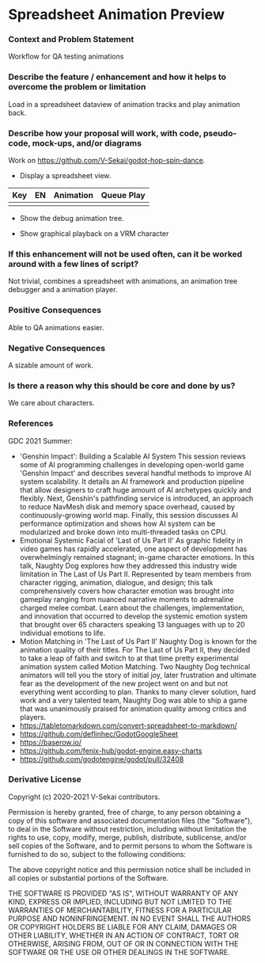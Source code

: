 # Spreadsheet Animation Preview

### Context and Problem Statement

Workflow for QA testing animations

### Describe the feature / enhancement and how it helps to overcome the problem or limitation

Load in a spreadsheet dataview of animation tracks and play animation back.

### Describe how your proposal will work, with code, pseudo-code, mock-ups, and/or diagrams

Work on https://github.com/V-Sekai/godot-hop-spin-dance.

- Display a spreadsheet view.

| Key | EN  | Animation | Queue Play |
| --- | --- | --------- | ---------- |
|     |     |           |            |

- Show the debug animation tree.

- Show graphical playback on a VRM character

### If this enhancement will not be used often, can it be worked around with a few lines of script?

Not trivial, combines a spreadsheet with animations, an animation tree debugger and a animation player.

### Positive Consequences

Able to QA animations easier.

### Negative Consequences

A sizable amount of work.

### Is there a reason why this should be core and done by us?

We care about characters.

### References

GDC 2021 Summer:

- 'Genshin Impact': Building a Scalable AI System
  This session reviews some of AI programming challenges in developing open-world game 'Genshin Impact' and describes several handful methods to improve AI system scalability. It details an AI framework and production pipeline that allow designers to craft huge amount of AI archetypes quickly and flexibly. Next, Genshin's pathfinding service is introduced, an approach to reduce NavMesh disk and memory space overhead, caused by continuously-growing world map. Finally, this session discusses AI performance optimization and shows how AI system can be modularized and broke down into multi-threaded tasks on CPU.
- Emotional Systemic Facial of 'Last of Us Part II'
  As graphic fidelity in video games has rapidly accelerated, one aspect of development has overwhelmingly remained stagnant; in-game character emotions. In this talk, Naughty Dog explores how they addressed this industry wide limitation in The Last of Us Part II. Represented by team members from character rigging, animation, dialogue, and design; this talk comprehensively covers how character emotion was brought into gameplay ranging from nuanced narrative moments to adrenaline charged melee combat. Learn about the challenges, implementation, and innovation that occurred to develop the systemic emotion system that brought over 65 characters speaking 13 languages with up to 20 individual emotions to life.
- Motion Matching in 'The Last of Us Part II'
  Naughty Dog is known for the animation quality of their titles. For The Last of Us Part II, they decided to take a leap of faith and switch to at that time pretty experimental animation system called Motion Matching. Two Naughty Dog technical animators will tell you the story of initial joy, later frustration and ultimate fear as the development of the new project went on and but not everything went according to plan. Thanks to many clever solution, hard work and a very talented team, Naughty Dog was able to ship a game that was unanimously praised for animation quality among critics and players.
- https://tabletomarkdown.com/convert-spreadsheet-to-markdown/
- https://github.com/deflinhec/GodotGoogleSheet
- https://baserow.io/
- https://github.com/fenix-hub/godot-engine.easy-charts
- https://github.com/godotengine/godot/pull/32408

### Derivative License

Copyright (c) 2020-2021 V-Sekai contributors.

Permission is hereby granted, free of charge, to any person obtaining a copy
of this software and associated documentation files (the "Software"), to deal
in the Software without restriction, including without limitation the rights
to use, copy, modify, merge, publish, distribute, sublicense, and/or sell
copies of the Software, and to permit persons to whom the Software is
furnished to do so, subject to the following conditions:

The above copyright notice and this permission notice shall be included in all
copies or substantial portions of the Software.

THE SOFTWARE IS PROVIDED "AS IS", WITHOUT WARRANTY OF ANY KIND, EXPRESS OR
IMPLIED, INCLUDING BUT NOT LIMITED TO THE WARRANTIES OF MERCHANTABILITY,
FITNESS FOR A PARTICULAR PURPOSE AND NONINFRINGEMENT. IN NO EVENT SHALL THE
AUTHORS OR COPYRIGHT HOLDERS BE LIABLE FOR ANY CLAIM, DAMAGES OR OTHER
LIABILITY, WHETHER IN AN ACTION OF CONTRACT, TORT OR OTHERWISE, ARISING FROM,
OUT OF OR IN CONNECTION WITH THE SOFTWARE OR THE USE OR OTHER DEALINGS IN THE
SOFTWARE.
